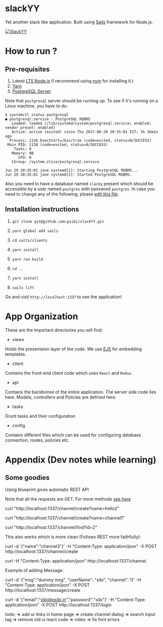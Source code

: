 # slackYY

Yet another slack like application. Built
using [Sails](http://sailsjs.org) framework for Node.js.

[![SlackYY](https://i.ytimg.com/vi/_Ea2GoNJWAI/maxresdefault.jpg)](https://www.youtube.com/watch?v=_Ea2GoNJWAI&feature=youtu.be)

# How to run ?

## Pre-requisites

1. Latest [LTS Node.js](https://nodejs.org/en/) (I recommend
   using [nvm](https://github.com/creationix/nvm) for installing it.)
2. [Yarn](https://yarnpkg.com/en/docs/install)
3. [PostgreSQL Server](https://www.postgresql.org/)

Note that `postgresql` server should be running up. To see if it's
running on a Linux machine, you have to do:

``` shellsession
$ systemctl status postgresql
● postgresql.service - PostgreSQL RDBMS
   Loaded: loaded (/lib/systemd/system/postgresql.service; enabled; vendor preset: enabled)
   Active: active (exited) since Thu 2017-06-29 20:35:01 IST; 3h 36min ago
  Process: 1138 ExecStart=/bin/true (code=exited, status=0/SUCCESS)
 Main PID: 1138 (code=exited, status=0/SUCCESS)
    Tasks: 0
   Memory: 0B
      CPU: 0
   CGroup: /system.slice/postgresql.service

Jun 29 20:35:01 jane systemd[1]: Starting PostgreSQL RDBMS...
Jun 29 20:35:01 jane systemd[1]: Started PostgreSQL RDBMS.
```

Also you need to have a database named `slacky` present which should
be accessible by a user named `postgres` with password `postgres`. In case you need to change any of the following, please [edit this file](https://github.com/psibi/slackYY/blob/839daa339360e43ffe99c83ce1e1c42d55e083df/config/connections.js#L77).

## Installation instructions

1. `git clone git@github.com:psibi/slackYY.git`

2. `yarn global add sails`

3. `cd salts/clients`

4. `yarn install`

5. `yarn run build`

6. `cd ..`

7. `yarn install`

8. `sails lift`

Go and visit `http://localhost:1337` to see the application!

# App Organization

These are the important directories you will find:

* views 

Holds the presentaion layer of the code. We
use [EJS](https://github.com/tj/ejs) for embedding templates.

* client

Contains the front-end client code which uses `React` and `Redux`.

* api

Contains the backbonse of the entire application. The server side code
lies here. Models, controllers and Policies are defined here.

* tasks

Grunt tasks and their configuration

* config

Contains different files which can be used for configuring database
connection, routes, policies etc.

# Appendix (Dev notes while learning)

## Some goodies

Using blueprint gives automatic REST API

Note that all the requests are GET. For more methods [see here](http://sailsjs.com/documentation/concepts/blueprints/blueprint-actions)

curl "http://localhost:1337/channel/create?name=hello2"

curl "http://localhost:1337/channel/create?name=channel1"

curl "http://localhost:1337/channel/find?id=2"

This also works which is more clean (Follows REST more faithfully):

curl -d '{"name":"channel3"}' -H "Content-Type: application/json" -X POST http://localhost:1337/channel/create

curl -H "Content-Type: application/json" http://localhost:1337/channel

Example of adding Message:

curl -d '{"msg":"dummy msg", "userName": "sibi", "channel": 1}' -H "Content-Type: application/json" -X POST http://localhost:1337/message/create

curl -d '{"email":"sibi@psibi.in","password":"sibi"}' -H "Content-Type: application/json" -X POST http://localhost:1337/login

todo:
=> add ur links in home page
=> create channel dialog
=> search input tag
=> remove old ui react code
=> video
=> fix font errors
